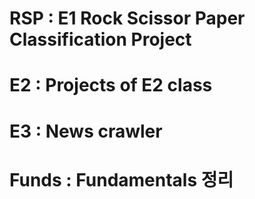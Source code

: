 # RSP : E1 Rock Scissor Paper Classification Project
# E2 : Projects of E2 class
# E3 : News crawler
# Funds : Fundamentals 정리

